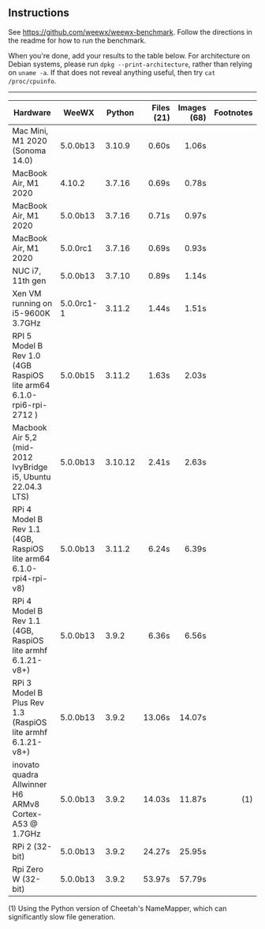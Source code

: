 ## Instructions

See https://github.com/weewx/weewx-benchmark. Follow the directions in the
readme for how to run the benchmark. 

When you're done, add your results to the table below. For architecture on
Debian systems, please run `dpkg --print-architecture`, rather than relying on
`uname -a`. If that does not reveal anything useful, then try `cat
/proc/cpuinfo`.

<hr/>

| Hardware                                                              | WeeWX      | Python | Files (21) | Images (68) | Footnotes |
|-----------------------------------------------------------------------|------------|--------|-----------:|------------:|----------:|
| Mac Mini, M1 2020 (Sonoma 14.0)                                       | 5.0.0b13   | 3.10.9 |      0.60s |       1.06s |           |
| MacBook Air, M1 2020                                                  | 4.10.2     | 3.7.16 |      0.69s |       0.78s |           |
| MacBook Air, M1 2020                                                  | 5.0.0b13   | 3.7.16 |      0.71s |       0.97s |           |
| MacBook Air, M1 2020                                                  | 5.0.0rc1   | 3.7.16 |      0.69s |       0.93s |           |
| NUC i7, 11th gen                                                      | 5.0.0b13   | 3.7.10 |      0.89s |       1.14s |           |
| Xen VM running on i5-9600K 3.7GHz                                     | 5.0.0rc1-1 | 3.11.2 |      1.44s |       1.51s |           |
| RPI 5 Model B Rev 1.0<br>(4GB RaspiOS lite arm64 6.1.0-rpi6-rpi-2712 )| 5.0.0b15   | 3.11.2 |      1.63s |       2.03s |           |
| Macbook Air 5,2 <br>(mid-2012 IvyBridge i5, Ubuntu 22.04.3 LTS)       | 5.0.0b13   | 3.10.12|      2.41s |       2.63s |           |
| RPi 4 Model B Rev 1.1 <br>(4GB, RaspiOS lite arm64 6.1.0-rpi4-rpi-v8) | 5.0.0b13   | 3.11.2 |      6.24s |       6.39s |           |
| RPi 4 Model B Rev 1.1 <br>(4GB, RaspiOS lite armhf 6.1.21-v8+)        | 5.0.0b13   | 3.9.2  |      6.36s |       6.56s |           | 
| RPi 3 Model B Plus Rev 1.3 <br>(RaspiOS lite armhf 6.1.21-v8+)        | 5.0.0b13   | 3.9.2  |     13.06s |      14.07s |           |       
| inovato quadra Allwinner H6<br/>ARMv8 Cortex-A53 @ 1.7GHz             | 5.0.0b13   | 3.9.2  |     14.03s |      11.87s |       (1) |
| RPi 2 (32-bit)                                                        | 5.0.0b13   | 3.9.2  |     24.27s |      25.95s |           |
| Rpi Zero W (32-bit)                                                   | 5.0.0b13   | 3.9.2  |     53.97s |      57.79s |           |

(1) Using the Python version of Cheetah's NameMapper, which can significantly
slow file generation.
